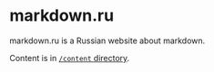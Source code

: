 # markdown.ru

markdown.ru is a Russian website about markdown.

Content is in [`/content` directory](content/index.md). 
